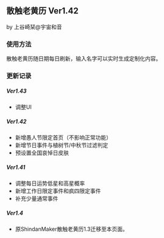 ## 散触老黄历 Ver1.42
by 上谷崎栞@宇宙和音

### 使用方法
散触老黄历随日期每日刷新，输入名字可以实时生成定制化内容。

### 更新记录
##### Ver1.43
- 调整UI
##### Ver1.42
- 新增愚人节限定首页（不影响正常功能）
- 新增节日事件与植树节/中秋节过滤判定
- 预设置全国哀悼日皮肤
##### Ver1.41
- 调整每日运势低星和高星概率
- 新增工作日限定事件和疯四限定事件
- 补充少量通常事件
##### Ver1.4
- 原ShindanMaker散触老黄历1.3迁移至本页面。
